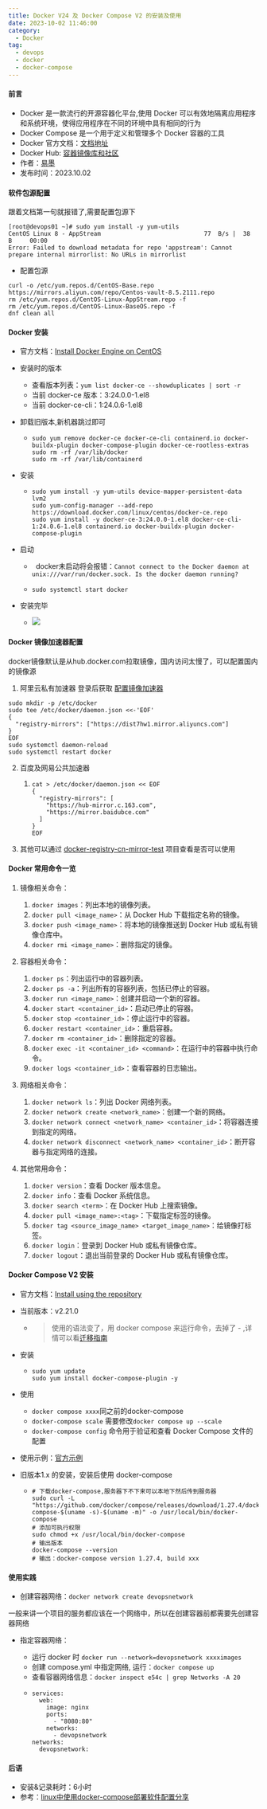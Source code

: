 ```yaml
---
title: Docker V24 及 Docker Compose V2 的安装及使用
date: 2023-10-02 11:46:00
category:
  - Docker
tag:
  - devops
  - docker
  - docker-compose
---
```


#### 前言

-   Docker 是一款流行的开源容器化平台,使用 Docker 可以有效地隔离应用程序和系统环境，使得应用程序在不同的环境中具有相同的行为
-   Docker Compose 是一个用于定义和管理多个 Docker 容器的工具
-   Docker 官方文档：[文档地址](https://docs.docker.com/)
-   Docker Hub: [容器镜像库和社区](https://hub.docker.com/)
-   作者：[易墨](https://github.com/yimogit)
-   发布时间：2023.10.02

#### 软件包源配置

跟着文档第一句就报错了,需要配置包源下

```
[root@devops01 ~]# sudo yum install -y yum-utils
CentOS Linux 8 - AppStream                             77  B/s |  38  B     00:00
Error: Failed to download metadata for repo 'appstream': Cannot prepare internal mirrorlist: No URLs in mirrorlist
```

-   配置包源

```
curl -o /etc/yum.repos.d/CentOS-Base.repo https://mirrors.aliyun.com/repo/Centos-vault-8.5.2111.repo
rm /etc/yum.repos.d/CentOS-Linux-AppStream.repo -f
rm /etc/yum.repos.d/CentOS-Linux-BaseOS.repo -f
dnf clean all
```

#### Docker 安装

-   官方文档：[Install Docker Engine on CentOS](https://docs.docker.com/engine/install/centos/)

-   安装时的版本

    -   查看版本列表：`yum list docker-ce --showduplicates | sort -r`
    -   当前 docker-ce 版本：3:24.0.0-1.el8
    -   当前 docker-ce-cli：1:24.0.6-1.el8

-   卸载旧版本,新机器跳过即可

    -   ```
        sudo yum remove docker-ce docker-ce-cli containerd.io docker-buildx-plugin docker-compose-plugin docker-ce-rootless-extras
        sudo rm -rf /var/lib/docker
        sudo rm -rf /var/lib/containerd
        ```

-   安装

    -   ```
        sudo yum install -y yum-utils device-mapper-persistent-data lvm2
        sudo yum-config-manager --add-repo https://download.docker.com/linux/centos/docker-ce.repo
        sudo yum install -y docker-ce-3:24.0.0-1.el8 docker-ce-cli-1:24.0.6-1.el8 containerd.io docker-buildx-plugin docker-compose-plugin
        ```

-   启动

    -     docker未启动将会报错：`Cannot connect to the Docker daemon at unix:///var/run/docker.sock. Is the docker daemon running?`
    -   ```
        sudo systemctl start docker
        ```

-   安装完毕

    -   ![](devops_docker24_composev2_install/662652-20231002113916035-1426407005.png)

#### Docker 镜像加速器配置

docker镜像默认是从hub.docker.com拉取镜像，国内访问太慢了，可以配置国内的镜像源

1.  阿里云私有加速器 登录后获取 [配置镜像加速器](https://cr.console.aliyun.com/cn-hongkong/instances/mirrors)

```
sudo mkdir -p /etc/docker
sudo tee /etc/docker/daemon.json <<-'EOF'
{
  "registry-mirrors": ["https://dist7hw1.mirror.aliyuncs.com"]
}
EOF
sudo systemctl daemon-reload
sudo systemctl restart docker
```

2.  百度及网易公共加速器

    1.  ```
        cat > /etc/docker/daemon.json << EOF
        {
          "registry-mirrors": [
            "https://hub-mirror.c.163.com",
            "https://mirror.baidubce.com"
          ] 
        }
        EOF
        ```

2.  其他可以通过 [docker-registry-cn-mirror-test](https://github.com/docker-practice/docker-registry-cn-mirror-test) 项目查看是否可以使用

#### Docker 常用命令一览

1.  镜像相关命令：

    1.  `docker images`：列出本地的镜像列表。
    1.  `docker pull <image_name>`：从 Docker Hub 下载指定名称的镜像。
    1.  `docker push <image_name>`：将本地的镜像推送到 Docker Hub 或私有镜像仓库中。
    1.  `docker rmi <image_name>`：删除指定的镜像。

1.  容器相关命令：

    1.  `docker ps`：列出运行中的容器列表。
    1.  `docker ps -a`：列出所有的容器列表，包括已停止的容器。
    1.  `docker run <image_name>`：创建并启动一个新的容器。
    1.  `docker start <container_id>`：启动已停止的容器。
    1.  `docker stop <container_id>`：停止运行中的容器。
    1.  `docker restart <container_id>`：重启容器。
    1.  `docker rm <container_id>`：删除指定的容器。
    1.  `docker exec -it <container_id> <command>`：在运行中的容器中执行命令。
    1.  `docker logs <container_id>`：查看容器的日志输出。

1.  网络相关命令：

    1.  `docker network ls`：列出 Docker 网络列表。
    1.  `docker network create <network_name>`：创建一个新的网络。
    1.  `docker network connect <network_name> <container_id>`：将容器连接到指定的网络。
    1.  `docker network disconnect <network_name> <container_id>`：断开容器与指定网络的连接。

1.  其他常用命令：

    1.  `docker version`：查看 Docker 版本信息。
    1.  `docker info`：查看 Docker 系统信息。
    1.  `docker search <term>`：在 Docker Hub 上搜索镜像。
    1.  `docker pull <image_name>:<tag>`：下载指定标签的镜像。
    1.  `docker tag <source_image_name> <target_image_name>`：给镜像打标签。
    1.  `docker login`：登录到 Docker Hub 或私有镜像仓库。
    1.  `docker logout`：退出当前登录的 Docker Hub 或私有镜像仓库。

#### Docker Compose V2 安装

-   官方文档：[Install using the repository](https://docs.docker.com/compose/install/linux/#install-using-the-repository)

-   当前版本：v2.21.0

    -   > 使用的语法变了，用 docker compose 来运行命令，去掉了 - ,详情可以看[迁移指南](https://docs.docker.com/compose/migrate/)

-   安装

    -   ```
        sudo yum update
        sudo yum install docker-compose-plugin -y
        ```

-   使用

    -   `docker compose xxxx`同之前的docker-compose
    -   `docker-compose scale` 需要修改`docker compose up --scale`
    -   `docker-compose config` 命令用于验证和查看 Docker Compose 文件的配置

-   使用示例：[官方示例](https://docs.docker.com/compose/gettingstarted/)

-   旧版本1.x 的安装，安装后使用 docker-compose

    -   ```
        # 下载docker-compose,服务器下不下来可以本地下然后传到服务器
        sudo curl -L "https://github.com/docker/compose/releases/download/1.27.4/docker-compose-$(uname -s)-$(uname -m)" -o /usr/local/bin/docker-compose
        # 添加可执行权限
        sudo chmod +x /usr/local/bin/docker-compose
        # 输出版本
        docker-compose --version
        # 输出：docker-compose version 1.27.4, build xxx
        ```

#### 使用实践

-   创建容器网络：`docker network create devopsnetwork`

一般来讲一个项目的服务都应该在一个网络中，所以在创建容器前都需要先创建容器网络

-   指定容器网络：

    -   运行 docker 时 `docker run --network=devopsnetwork xxxximages`
    -   创建 compose.yml 中指定网络, 运行：`docker compose up`
    -   查看容器网络信息：`docker inspect e54c | grep Networks -A 20`
    -   ```
        services:
          web:
            image: nginx
            ports:
              - "8080:80"
            networks:
              - devopsnetwork
        networks:
          devopsnetwork:
        ```

#### 后语

-   安装&记录耗时：6小时
-   参考：[linux中使用docker-compose部署软件配置分享](https://www.cnblogs.com/morang/p/docker-compose-yml-share.html)
